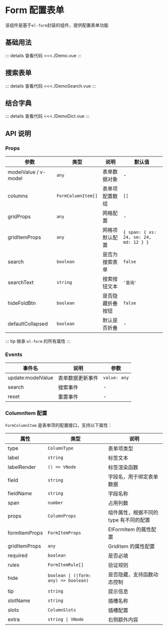 # Form 配置表单

该组件是基于`el-form`封装的组件，提供配置表单功能

<script setup>
import Demo from './Demo.vue'
import DemoSearch from './DemoSearch.vue'
import DemoDict from './DemoDict.vue'
</script>

## 基础用法

<Demo></Demo>
::: details 查看代码
<<<./Demo.vue
:::

## 搜索表单

<DemoSearch></DemoSearch>
::: details 查看代码
<<<./DemoSearch.vue
:::

## 结合字典

<DemoDict></DemoDict>
::: details 查看代码
<<<./DemoDict.vue
:::

## API 说明

### Props

| 参数                 | 类型               | 说明             | 默认值                                 |
| -------------------- | ------------------ | ---------------- | -------------------------------------- |
| modelValue / v-model | `any`              | 表单数据对象     | -                                      |
| columns              | `FormColumnItem[]` | 表单项配置数组   | `[]`                                   |
| gridProps            | `any`              | 网格配置         | -                                      |
| gridItemProps        | `any`              | 网格项默认配置   | `{ span: { xs: 24, sm: 24, md: 12 } }` |
| search               | `boolean`          | 是否为搜索表单   | `false`                                |
| searchText           | `string`           | 搜索按钮文本     | `'查询'`                               |
| hideFoldBtn          | `boolean`          | 是否隐藏折叠按钮 | `false`                                |
| defaultCollapsed     | `boolean`          | 默认是否折叠     | -                                      |

::: tip
继承 `el-form` 的所有属性
:::

### Events

| 事件名            | 说明             | 参数         |
| ----------------- | ---------------- | ------------ |
| update:modelValue | 表单数据更新事件 | `value: any` |
| search            | 搜索事件         | -            |
| reset             | 重置事件         | -            |

### ColumnItem 配置

`FormColumnItem` 是表单项的配置接口，支持以下属性：

| 属性          | 类型                                  | 说明                                   |
| ------------- | ------------------------------------- | -------------------------------------- |
| type          | `ColumnType`                          | 表单项类型                             |
| label         | `string`                              | 标签文本                               |
| labelRender   | `() => VNode`                         | 标签渲染函数                           |
| field         | `string`                              | 字段名，用于绑定表单数据               |
| fieldName     | `string`                              | 字段名称                               |
| span          | `number`                              | 占用列数                               |
| props         | `ColumnProps`                         | 组件属性，根据不同的 type 有不同的配置 |
| formItemProps | `FormItemProps`                       | ElFormItem 的属性配置                  |
| gridItemProps | `any`                                 | GridItem 的属性配置                    |
| required      | `boolean`                             | 是否必填                               |
| rules         | `FormItemRule[]`                      | 验证规则                               |
| hide          | `boolean \| ((form: any) => boolean)` | 是否隐藏，支持函数动态控制             |
| tip           | `string`                              | 提示信息                               |
| slotName      | `string`                              | 插槽名称                               |
| slots         | `ColumnSlots`                         | 插槽配置                               |
| extra         | `string \| VNode`                     | 右侧额外内容                           |
